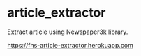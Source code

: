 # article_extractor
Extract article using Newspaper3k library.

https://fhs-article-extractor.herokuapp.com
